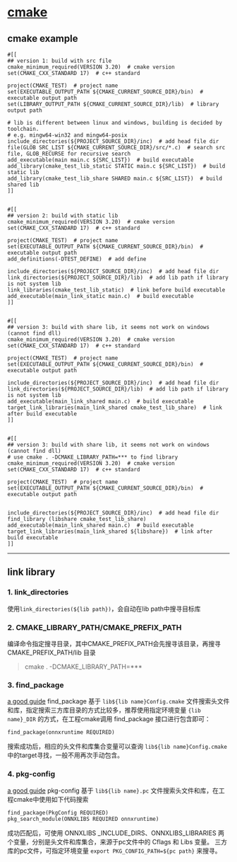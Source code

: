 # [cmake](https://github.com/iLovEing/notebook/issues/34)

## cmake example
```
#[[
## version 1: build with src file
cmake_minimum_required(VERSION 3.20)  # cmake version
set(CMAKE_CXX_STANDARD 17)  # c++ standard

project(CMAKE_TEST)  # project name
set(EXECUTABLE_OUTPUT_PATH ${CMAKE_CURRENT_SOURCE_DIR}/bin)  # executable output path
set(LIBRARY_OUTPUT_PATH ${CMAKE_CURRENT_SOURCE_DIR}/lib)  # library output path

# lib is different between linux and windows, building is decided by toolchain.
# e.g. mingw64-win32 and mingw64-posix
include_directories(${PROJECT_SOURCE_DIR}/inc)  # add head file dir
file(GLOB SRC_LIST ${CMAKE_CURRENT_SOURCE_DIR}/src/*.c)  # search src file, GLOB_RECURSE for recursive search
add_executable(main main.c ${SRC_LIST})  # build executable
add_library(cmake_test_lib_static STATIC main.c ${SRC_LIST})  # build static lib
add_library(cmake_test_lib_share SHARED main.c ${SRC_LIST})  # build shared lib
]]


#[[
## version 2: build with static lib
cmake_minimum_required(VERSION 3.20)  # cmake version
set(CMAKE_CXX_STANDARD 17)  # c++ standard

project(CMAKE_TEST)  # project name
set(EXECUTABLE_OUTPUT_PATH ${CMAKE_CURRENT_SOURCE_DIR}/bin)  # executable output path
add_definitions(-DTEST_DEFINE)  # add define

include_directories(${PROJECT_SOURCE_DIR}/inc)  # add head file dir
link_directories(${PROJECT_SOURCE_DIR}/lib)  # add lib path if library is not system lib
link_libraries(cmake_test_lib_static)  # link before build executable
add_executable(main_link_static main.c)  # build executable
]]


#[[
## version 3: build with share lib, it seems not work on windows (cannot find dll)
cmake_minimum_required(VERSION 3.20)  # cmake version
set(CMAKE_CXX_STANDARD 17)  # c++ standard

project(CMAKE_TEST)  # project name
set(EXECUTABLE_OUTPUT_PATH ${CMAKE_CURRENT_SOURCE_DIR}/bin)  # executable output path

include_directories(${PROJECT_SOURCE_DIR}/inc)  # add head file dir
link_directories(${PROJECT_SOURCE_DIR}/lib)  # add lib path if library is not system lib
add_executable(main_link_shared main.c)  # build executable
target_link_libraries(main_link_shared cmake_test_lib_share)  # link after build executable
]]


#[[
## version 3: build with share lib, it seems not work on windows (cannot find dll)
# use cmake . -DCMAKE_LIBRARY_PATH=*** to find library
cmake_minimum_required(VERSION 3.20)  # cmake version
set(CMAKE_CXX_STANDARD 17)  # c++ standard

project(CMAKE_TEST)  # project name
set(EXECUTABLE_OUTPUT_PATH ${CMAKE_CURRENT_SOURCE_DIR}/bin)  # executable output path


include_directories(${PROJECT_SOURCE_DIR}/inc)  # add head file dir
find_library (libshare cmake_test_lib_share)
add_executable(main_link_shared main.c)  # build executable
target_link_libraries(main_link_shared ${libshare})  # link after build executable
]]
```

---

## link library

### 1. link_directories
使用`link_directories(${lib path})`，会自动在lib path中搜寻目标库

### 2. CMAKE_LIBRARY_PATH/CMAKE_PREFIX_PATH
编译命令指定搜寻目录，其中CMAKE_PREFIX_PATH会先搜寻该目录，再搜寻CMAKE_PREFIX_PATH/lib 目录
> cmake . -DCMAKE_LIBRARY_PATH=***

### 3. find_package
[a good guide](https://blog.csdn.net/zhanghm1995/article/details/105466372)
find_package 基于 `lib${lib name}Config.cmake` 文件搜索头文件和库，指定搜索三方库目录的方式比较多，推荐使用指定环境变量 `{lib name}_DIR` 的方式，在工程cmake调用 find_package 接口进行包含即可：
```
find_package(onnxruntime REQUIRED)
```
搜索成功后，相应的头文件和库集合变量可以查询 `lib${lib name}Config.cmake`  中的target寻找，一般不用再次手动包含。

### 4. pkg-config
[a good guide](https://blog.csdn.net/qq_21438461/article/details/132898233)
pkg-config 基于 `lib${lib name}.pc` 文件搜索头文件和库，在工程cmake中使用如下代码搜索
```
find_package(PkgConfig REQUIRED)
pkg_search_module(ONNXLIBS REQUIRED onnxruntime)
```
成功匹配后，可使用 ONNXLIBS _INCLUDE_DIRS、ONNXLIBS_LIBRARIES 两个变量，分别是头文件和库集合，来源于pc文件中的 Cflags 和 Libs 变量。
三方库的pc文件，可指定环境变量 `export PKG_CONFIG_PATH=${pc path}` 来搜寻。